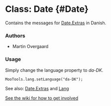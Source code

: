 Class: Date {#Date}
=====================================

Contains the messages for [Date.Extras][] in Danish.

### Authors

* Martin Overgaard

### Usage

Simply change the language property to *da-DK*.

	MooTools.lang.setLanguage("da-DK");

See also: [Date.Extras][] and [Lang][]

[See the wiki for how to get involved](http://wiki.github.com/mootools/mootools-more)

[Lang]: http://www.mootools.net/docs/more/Core/Lang 
[Date.Extras]: http://www.mootools.net/docs/more/Native/Date.Extras